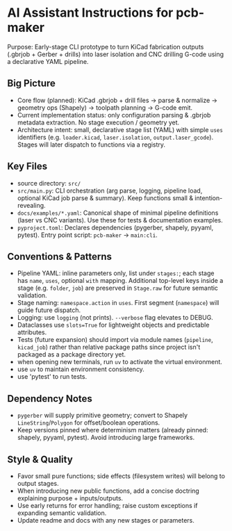 # AI Assistant Instructions for pcb-maker

Purpose: Early-stage CLI prototype to turn KiCad fabrication outputs (.gbrjob + Gerber + drills) into laser isolation and CNC drilling G-code using a declarative YAML pipeline.

## Big Picture
- Core flow (planned): KiCad .gbrjob + drill files -> parse & normalize -> geometry ops (Shapely) -> toolpath planning -> G-code emit.
- Current implementation status: only configuration parsing & .gbrjob metadata extraction. No stage execution / geometry yet.
- Architecture intent: small, declarative stage list (YAML) with simple `uses` identifiers (e.g. `loader.kicad`, `laser.isolation`, `output.laser_gcode`). Stages will later dispatch to functions via a registry.

## Key Files
- source directory: `src/`
- `src/main.py`: CLI orchestration (arg parse, logging, pipeline load, optional KiCad job parse & summary). Keep functions small & intention-revealing.
- `docs/examples/*.yaml`: Canonical shape of minimal pipeline definitions (laser vs CNC variants). Use these for tests & documentation examples.
- `pyproject.toml`: Declares dependencies (pygerber, shapely, pyyaml, pytest). Entry point script: `pcb-maker` -> `main:cli`.

## Conventions & Patterns
- Pipeline YAML: inline parameters only, list under `stages:`; each stage has `name`, `uses`, optional `with` mapping. Additional top-level keys inside a stage (e.g. `folder`, `job`) are preserved in `Stage.raw` for future semantic validation.
- Stage naming: `namespace.action` in `uses`. First segment (`namespace`) will guide future dispatch.
- Logging: use `logging` (not prints). `--verbose` flag elevates to DEBUG.
- Dataclasses use `slots=True` for lightweight objects and predictable attributes.
- Tests (future expansion) should import via module names (`pipeline`, `kicad_job`) rather than relative package paths since project isn't packaged as a package directory yet.
- when opening new terminals, run `uv` to activate the virtual environment.
- use `uv` to maintain environment consistency.
- use 'pytest' to run tests.

## Dependency Notes
- `pygerber` will supply primitive geometry; convert to Shapely `LineString`/`Polygon` for offset/boolean operations.
- Keep versions pinned where determinism matters (already pinned: shapely, pyyaml, pytest). Avoid introducing large frameworks.

## Style & Quality
- Favor small pure functions; side effects (filesystem writes) will belong to output stages.
- When introducing new public functions, add a concise doctring explaining purpose + inputs/outputs.
- Use early returns for error handling; raise custom exceptions if expanding semantic validation.
- Update readme and docs with any new stages or parameters.